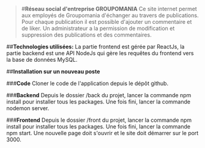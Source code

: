 > #**Réseau social d'entreprise GROUPOMANIA**
> Ce site internet permet aux employés de Groupomania d'échanger au travers de publications.
> Pour chaque publication il est possible d'ajouter un commentaire et de liker.
> Un administrateur a la permission de modification et suppression des publications et des commentaires.

##**Technologies utilisées:**
La partie frontend est gérée par ReactJs, la partie backend est une API NodeJs qui gère les requêtes du frontend vers la base de données MySQL.

##**Installation sur un nouveau poste**

###**Code**
Cloner le code de l'application depuis le dépôt github.

###**Backend**
Depuis le dossier /back du projet, lancer la commande npm install pour installer tous les packages.
Une fois fini, lancer la commande nodemon server.

###**Frontend**
Depuis le dossier /front du projet, lancer la commande npm install pour installer tous les packages.
Une fois fini, lancer la commande npm start.
Une nouvelle page doit s'ouvrir et le site doit démarrer sur le port 3000.

